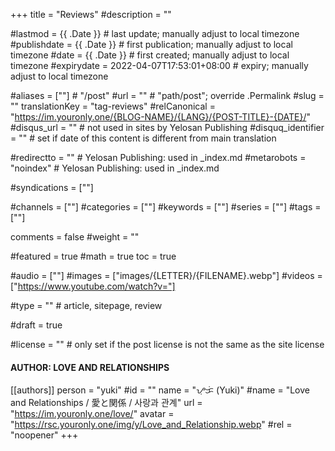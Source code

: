 +++
title = "Reviews"
#description = ""

#lastmod = {{ .Date }}                 # last update; manually adjust to local timezone
#publishdate = {{ .Date }}             # first publication; manually adjust to local timezone
#date = {{ .Date }}                    # first created; manually adjust to local timezone
#expirydate = 2022-04-07T17:53:01+08:00              # expiry; manually adjust to local timezone

#aliases = [""]                                        # "/post"
#url = ""                                              # "path/post"; override .Permalink
#slug = ""
translationKey = "tag-reviews"
#relCanonical = "https://im.youronly.one/{BLOG-NAME}/{LANG}/{POST-TITLE}-{DATE}/"
#disqus_url = ""                                       # not used in sites by Yelosan Publishing
#disquq_identifier = ""                                # set if date of this content is different from main translation

#redirectto = ""                                       # Yelosan Publishing: used in _index.md
#metarobots = "noindex"                                # Yelosan Publishing: used in _index.md

#syndications = [""]

#channels = [""]
#categories = [""]
#keywords = [""]
#series = [""]
#tags = [""]

comments = false
#weight = ""

#featured = true
#math = true
toc = true

#audio = [""]
#images = ["images/{LETTER}/{FILENAME}.webp"]
#videos = ["https://www.youtube.com/watch?v="]

#type = ""                                             # article, sitepage, review

#draft = true

#license = ""                                          # only set if the post license is not the same as the site license

#### AUTHOR: LOVE AND RELATIONSHIPS ####
[[authors]]
  person = "yuki"
  #id = ""
  name = "ᜌᜓᜃᜒ (Yuki)"
  #name = "Love and Relationships / 愛と関係 / 사랑과 관계"
  url = "https://im.youronly.one/love/"
  avatar = "https://rsc.youronly.one/img/y/Love_and_Relationship.webp"
  #rel = "noopener"
+++
